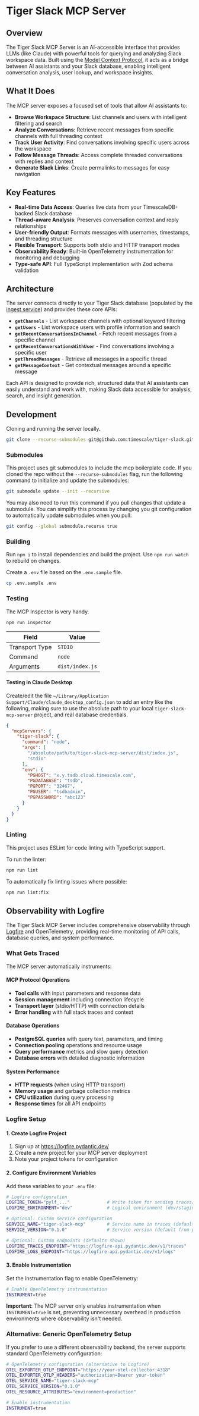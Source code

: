 # Tiger Slack MCP Server

## Overview

The Tiger Slack MCP Server is an AI-accessible interface that provides LLMs (like Claude) with powerful tools for querying and analyzing Slack workspace data. Built using the [Model Context Protocol](https://modelcontextprotocol.io/introduction), it acts as a bridge between AI assistants and your Slack database, enabling intelligent conversation analysis, user lookup, and workspace insights.

## What It Does

The MCP server exposes a focused set of tools that allow AI assistants to:

- **Browse Workspace Structure**: List channels and users with intelligent filtering and search
- **Analyze Conversations**: Retrieve recent messages from specific channels with full threading context
- **Track User Activity**: Find conversations involving specific users across the workspace
- **Follow Message Threads**: Access complete threaded conversations with replies and context
- **Generate Slack Links**: Create permalinks to messages for easy navigation

## Key Features

- **Real-time Data Access**: Queries live data from your TimescaleDB-backed Slack database
- **Thread-aware Analysis**: Preserves conversation context and reply relationships
- **User-friendly Output**: Formats messages with usernames, timestamps, and threading structure
- **Flexible Transport**: Supports both stdio and HTTP transport modes
- **Observability Ready**: Built-in OpenTelemetry instrumentation for monitoring and debugging
- **Type-safe API**: Full TypeScript implementation with Zod schema validation

## Architecture

The server connects directly to your Tiger Slack database (populated by the [ingest service](../ingest/README.md)) and provides these core APIs:

- **`getChannels`** - List workspace channels with optional keyword filtering
- **`getUsers`** - List workspace users with profile information and search
- **`getRecentConversationsInChannel`** - Fetch recent messages from a specific channel
- **`getRecentConversationsWithUser`** - Find conversations involving a specific user
- **`getThreadMessages`** - Retrieve all messages in a specific thread
- **`getMessageContext`** - Get contextual messages around a specific message

Each API is designed to provide rich, structured data that AI assistants can easily understand and work with, making Slack data accessible for analysis, search, and insight generation.


## Development

Cloning and running the server locally.

```bash
git clone --recurse-submodules git@github.com:timescale/tiger-slack.git
```

### Submodules

This project uses git submodules to include the mcp boilerplate code. If you cloned the repo without the `--recurse-submodules` flag, run the following command to initialize and update the submodules:

```bash
git submodule update --init --recursive
```

You may also need to run this command if you pull changes that update a submodule. You can simplify this process by changing you git configuration to automatically update submodules when you pull:

```bash
git config --global submodule.recurse true
```

### Building

Run `npm i` to install dependencies and build the project. Use `npm run watch` to rebuild on changes.

Create a `.env` file based on the `.env.sample` file.

```bash
cp .env.sample .env
```

### Testing

The MCP Inspector is very handy.

```bash
npm run inspector
```

| Field          | Value           |
| -------------- | --------------- |
| Transport Type | `STDIO`         |
| Command        | `node`          |
| Arguments      | `dist/index.js` |

#### Testing in Claude Desktop

Create/edit the file `~/Library/Application Support/Claude/claude_desktop_config.json` to add an entry like the following, making sure to use the absolute path to your local `tiger-slack-mcp-server` project, and real database credentials.

```json
{
  "mcpServers": {
    "tiger-slack": {
      "command": "node",
      "args": [
        "/absolute/path/to/tiger-slack-mcp-server/dist/index.js",
        "stdio"
      ],
      "env": {
        "PGHOST": "x.y.tsdb.cloud.timescale.com",
        "PGDATABASE": "tsdb",
        "PGPORT": "32467",
        "PGUSER": "tsdbadmin",
        "PGPASSWORD": "abc123"
      }
    }
  }
}
```

### Linting

This project uses ESLint for code linting with TypeScript support.

To run the linter:

```bash
npm run lint
```

To automatically fix linting issues where possible:

```bash
npm run lint:fix
```

## Observability with Logfire

The Tiger Slack MCP Server includes comprehensive observability through [Logfire](https://logfire.pydantic.dev/) and OpenTelemetry, providing real-time monitoring of API calls, database queries, and system performance.

### What Gets Traced

The MCP server automatically instruments:

#### MCP Protocol Operations
- **Tool calls** with input parameters and response data
- **Session management** including connection lifecycle
- **Transport layer** (stdio/HTTP) with connection details
- **Error handling** with full stack traces and context

#### Database Operations
- **PostgreSQL queries** with query text, parameters, and timing
- **Connection pooling** operations and resource usage
- **Query performance** metrics and slow query detection
- **Database errors** with detailed diagnostic information

#### System Performance
- **HTTP requests** (when using HTTP transport)
- **Memory usage** and garbage collection metrics
- **CPU utilization** during query processing
- **Response times** for all API endpoints

### Logfire Setup

#### 1. Create Logfire Project

1. Sign up at https://logfire.pydantic.dev/
2. Create a new project for your MCP server deployment
3. Note your project tokens for configuration

#### 2. Configure Environment Variables

Add these variables to your `.env` file:

```bash
# Logfire configuration
LOGFIRE_TOKEN="pylf_..."              # Write token for sending traces/logs
LOGFIRE_ENVIRONMENT="dev"             # Logical environment (dev/staging/prod)

# Optional: Custom service configuration
SERVICE_NAME="tiger-slack-mcp"        # Service name in traces (default)
SERVICE_VERSION="0.1.0"               # Service version (default from package.json)

# Optional: Custom endpoints (defaults shown)
LOGFIRE_TRACES_ENDPOINT="https://logfire-api.pydantic.dev/v1/traces"
LOGFIRE_LOGS_ENDPOINT="https://logfire-api.pydantic.dev/v1/logs"
```

#### 3. Enable Instrumentation

Set the instrumentation flag to enable OpenTelemetry:

```bash
# Enable OpenTelemetry instrumentation
INSTRUMENT=true
```

**Important**: The MCP server only enables instrumentation when `INSTRUMENT=true` is set, preventing unnecessary overhead in production environments where observability isn't needed.

### Alternative: Generic OpenTelemetry Setup

If you prefer to use a different observability backend, the server supports standard OpenTelemetry configuration:

```bash
# OpenTelemetry configuration (alternative to Logfire)
OTEL_EXPORTER_OTLP_ENDPOINT="https://your-otel-collector:4318"
OTEL_EXPORTER_OTLP_HEADERS="authorization=Bearer your-token"
OTEL_SERVICE_NAME="tiger-slack-mcp"
OTEL_SERVICE_VERSION="0.1.0"
OTEL_RESOURCE_ATTRIBUTES="environment=production"

# Enable instrumentation
INSTRUMENT=true
```
